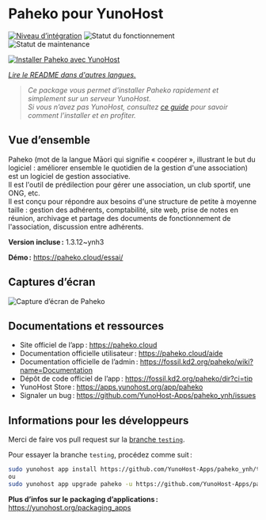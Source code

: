 <!--
Nota bene : ce README est automatiquement généré par <https://github.com/YunoHost/apps/tree/master/tools/readme_generator>
Il NE doit PAS être modifié à la main.
-->

# Paheko pour YunoHost

[![Niveau d’intégration](https://dash.yunohost.org/integration/paheko.svg)](https://ci-apps.yunohost.org/ci/apps/paheko/) ![Statut du fonctionnement](https://ci-apps.yunohost.org/ci/badges/paheko.status.svg) ![Statut de maintenance](https://ci-apps.yunohost.org/ci/badges/paheko.maintain.svg)

[![Installer Paheko avec YunoHost](https://install-app.yunohost.org/install-with-yunohost.svg)](https://install-app.yunohost.org/?app=paheko)

*[Lire le README dans d'autres langues.](./ALL_README.md)*

> *Ce package vous permet d’installer Paheko rapidement et simplement sur un serveur YunoHost.*  
> *Si vous n’avez pas YunoHost, consultez [ce guide](https://yunohost.org/install) pour savoir comment l’installer et en profiter.*

## Vue d’ensemble

Paheko (mot de la langue Māori qui signifie « coopérer », illustrant le but du logiciel : améliorer ensemble le quotidien de la gestion d'une association) est un logiciel de gestion associative.  
Il est l'outil de prédilection pour gérer une association, un club sportif, une ONG, etc.  
Il est conçu pour répondre aux besoins d'une structure de petite à moyenne taille : gestion des adhérents, comptabilité, site web, prise de notes en réunion, archivage et partage des documents de fonctionnement de l'association, discussion entre adhérents.

**Version incluse :** 1.3.12~ynh3

**Démo :** <https://paheko.cloud/essai/>

## Captures d’écran

![Capture d’écran de Paheko](./doc/screenshots/screenshot.png)

## Documentations et ressources

- Site officiel de l’app : <https://paheko.cloud>
- Documentation officielle utilisateur : <https://paheko.cloud/aide>
- Documentation officielle de l’admin : <https://fossil.kd2.org/paheko/wiki?name=Documentation>
- Dépôt de code officiel de l’app : <https://fossil.kd2.org/paheko/dir?ci=tip>
- YunoHost Store : <https://apps.yunohost.org/app/paheko>
- Signaler un bug : <https://github.com/YunoHost-Apps/paheko_ynh/issues>

## Informations pour les développeurs

Merci de faire vos pull request sur la [branche `testing`](https://github.com/YunoHost-Apps/paheko_ynh/tree/testing).

Pour essayer la branche `testing`, procédez comme suit :

```bash
sudo yunohost app install https://github.com/YunoHost-Apps/paheko_ynh/tree/testing --debug
ou
sudo yunohost app upgrade paheko -u https://github.com/YunoHost-Apps/paheko_ynh/tree/testing --debug
```

**Plus d’infos sur le packaging d’applications :** <https://yunohost.org/packaging_apps>
